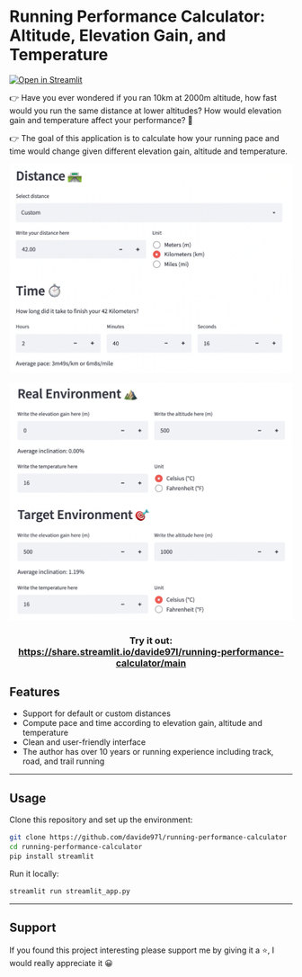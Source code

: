 # Running Performance Calculator: Altitude, Elevation Gain, and Temperature

[![Open in Streamlit](https://static.streamlit.io/badges/streamlit_badge_black_white.svg)](https://share.streamlit.io/davide97l/running-performance-calculator/main)

👉 Have you ever wondered if you ran 10km at 2000m altitude, how fast would you run the same distance at lower altitudes? How would elevation gain and temperature affect your performance? 🤔

👉 The goal of this application is to calculate how your running pace and time would change given different elevation gain, altitude and temperature.

<p align="center">
    <img src="docs/assets/env.png" width=600>
</p>
<p align="center">
    <img src="docs/assets/dist.png" width=600>
</p>

<h3 align="center">
    Try it out: <br>
    <a href="https://share.streamlit.io/davide97l/running-performance-calculator/main">https://share.streamlit.io/davide97l/running-performance-calculator/main</a>
</h3>


## Features

- Support for default or custom distances
- Compute pace and time according to elevation gain, altitude and temperature
- Clean and user-friendly interface
- The author has over 10 years or running experience including track, road, and trail running

---

## Usage

Clone this repository and set up the environment:
```bash
git clone https://github.com/davide97l/running-performance-calculator
cd running-performance-calculator
pip install streamlit
```
Run it locally:
```bash
streamlit run streamlit_app.py
```

---

## Support
If you found this project interesting please support me by giving it a :star:, I would really appreciate it :grinning:
